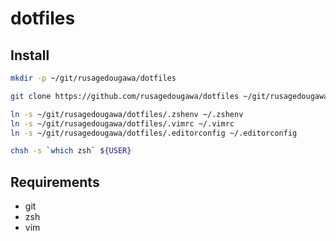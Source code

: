 dotfiles
=========

## Install

```bash
mkdir -p ~/git/rusagedougawa/dotfiles

git clone https://github.com/rusagedougawa/dotfiles ~/git/rusagedougawa/dotfiles

ln -s ~/git/rusagedougawa/dotfiles/.zshenv ~/.zshenv
ln -s ~/git/rusagedougawa/dotfiles/.vimrc ~/.vimrc
ln -s ~/git/rusagedougawa/dotfiles/.editorconfig ~/.editorconfig

chsh -s `which zsh` ${USER}
```

## Requirements
- git
- zsh
- vim
